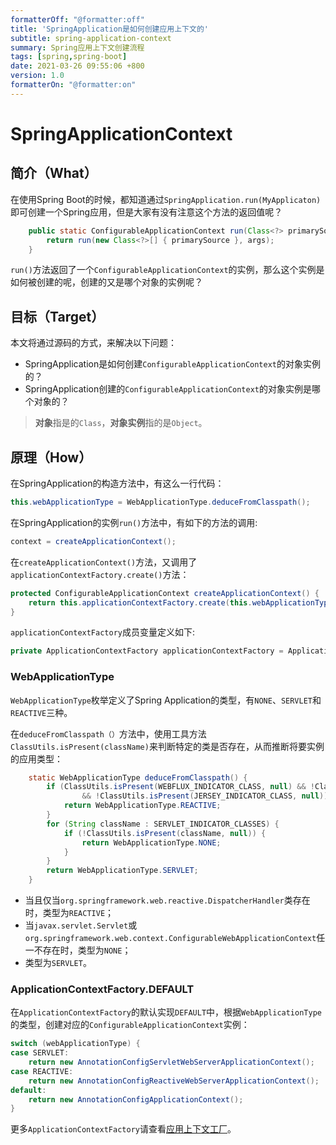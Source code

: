 ```yaml
---
formatterOff: "@formatter:off"
title: 'SpringApplication是如何创建应用上下文的'
subtitle: spring-application-context 
summary: Spring应用上下文创建流程
tags: [spring,spring-boot] 
date: 2021-03-26 09:55:06 +800 
version: 1.0
formatterOn: "@formatter:on"
---
```


# SpringApplicationContext



## 简介（What）

在使用Spring Boot的时候，都知道通过`SpringApplication.run(MyApplicaton)`即可创建一个Spring应用，但是大家有没有注意这个方法的返回值呢？

```java
    public static ConfigurableApplicationContext run(Class<?> primarySource, String... args) {
        return run(new Class<?>[] { primarySource }, args);
    }
```

`run()`方法返回了一个`ConfigurableApplicationContext`的实例，那么这个实例是如何被创建的呢，创建的又是哪个对象的实例呢？

## 目标（Target）

本文将通过源码的方式，来解决以下问题：

* SpringApplication是如何创建`ConfigurableApplicationContext`的对象实例的？
* SpringApplication创建的`ConfigurableApplicationContext`的对象实例是哪个对象的？

> **对象**指是的`Class`，**对象实例**指的是`Object`。

## 原理（How）

在SpringApplication的构造方法中，有这么一行代码：

```java
this.webApplicationType = WebApplicationType.deduceFromClasspath();
```

在SpringApplication的实例`run()`方法中，有如下的方法的调用:

```java
context = createApplicationContext();
```

在`createApplicationContext()`方法，又调用了`applicationContextFactory.create()`方法：

```java
protected ConfigurableApplicationContext createApplicationContext() {
    return this.applicationContextFactory.create(this.webApplicationType);
}
```

`applicationContextFactory`成员变量定义如下:

```java
private ApplicationContextFactory applicationContextFactory = ApplicationContextFactory.DEFAULT;
```

### WebApplicationType

`WebApplicationType`枚举定义了Spring Application的类型，有`NONE`、`SERVLET`和`REACTIVE`三种。

在`deduceFromClasspath（）`方法中，使用工具方法`ClassUtils.isPresent(className)`来判断特定的类是否存在，从而推断将要实例的应用类型：

```java
    static WebApplicationType deduceFromClasspath() {
        if (ClassUtils.isPresent(WEBFLUX_INDICATOR_CLASS, null) && !ClassUtils.isPresent(WEBMVC_INDICATOR_CLASS, null)
                && !ClassUtils.isPresent(JERSEY_INDICATOR_CLASS, null)) {
            return WebApplicationType.REACTIVE;
        }
        for (String className : SERVLET_INDICATOR_CLASSES) {
            if (!ClassUtils.isPresent(className, null)) {
                return WebApplicationType.NONE;
            }
        }
        return WebApplicationType.SERVLET;
    }
```

* 当且仅当`org.springframework.web.reactive.DispatcherHandler`类存在时，类型为`REACTIVE`；
* 当`javax.servlet.Servlet`或`org.springframework.web.context.ConfigurableWebApplicationContext`任一不存在时，类型为`NONE`；
* 类型为`SERVLET`。

### ApplicationContextFactory.DEFAULT

在`ApplicationContextFactory`的默认实现`DEFAULT`中，根据`WebApplicationType`的类型，创建对应的`ConfigurableApplicationContext`实例：

```java
switch (webApplicationType) {
case SERVLET:
    return new AnnotationConfigServletWebServerApplicationContext();
case REACTIVE:
    return new AnnotationConfigReactiveWebServerApplicationContext();
default:
    return new AnnotationConfigApplicationContext();
}
```

更多`ApplicationContextFactory`请查看[应用上下文工厂](application-context-factory.md)。

